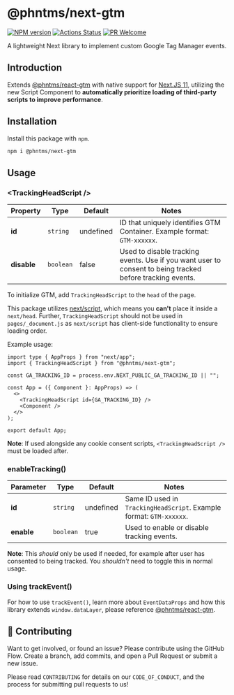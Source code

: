 # @phntms/next-gtm

[![NPM version][npm-image]][npm-url]
[![Actions Status][ci-image]][ci-url]
[![PR Welcome][npm-downloads-image]][npm-downloads-url]

A lightweight Next library to implement custom Google Tag Manager events.

## Introduction

Extends [@phntms/react-gtm](https://www.npmjs.com/package/@phntms/react-gtm) with native support for [Next.JS 11](https://nextjs.org/blog/next-11), utilizing the new Script Component to **automatically prioritize loading of third-party scripts to improve performance**.

## Installation

Install this package with `npm`.

```bash
npm i @phntms/next-gtm
```

## Usage

### &lt;TrackingHeadScript />

| Property    | Type      | Default   | Notes                                                                                                     |
| ----------- | --------- | --------- | --------------------------------------------------------------------------------------------------------- |
| **id**      | `string`  | undefined | ID that uniquely identifies GTM Container. Example format: `GTM-xxxxxx`.                                  |
| **disable** | `boolean` | false     | Used to disable tracking events. Use if you want user to consent to being tracked before tracking events. |

To initialize GTM, add `TrackingHeadScript` to the `head` of the page.

This package utilizes [next/script](https://nextjs.org/docs/basic-features/script), which means you **can't** place it inside a `next/head`. Further, `TrackingHeadScript` should not be used in `pages/_document.js` as `next/script` has client-side functionality to ensure loading order.

Example usage:

```JSX
import type { AppProps } from "next/app";
import { TrackingHeadScript } from "@phntms/next-gtm";

const GA_TRACKING_ID = process.env.NEXT_PUBLIC_GA_TRACKING_ID || "";

const App = ({ Component }: AppProps) => (
  <>
    <TrackingHeadScript id={GA_TRACKING_ID} />
    <Component />
  </>
);

export default App;
```

**Note**: If used alongside any cookie consent scripts, `<TrackingHeadScript />` must be loaded after.

### enableTracking()

| Parameter  | Type      | Default   | Notes                                                               |
| ---------- | --------- | --------- | ------------------------------------------------------------------- |
| **id**     | `string`  | undefined | Same ID used in `TrackingHeadScript`. Example format: `GTM-xxxxxx`. |
| **enable** | `boolean` | true      | Used to enable or disable tracking events.                          |

**Note**: This _should_ only be used if needed, for example after user has consented to being tracked. You _shouldn't_ need to toggle this in normal usage.

### Using trackEvent()

For how to use `trackEvent()`, learn more about `EventDataProps` and how this library extends `window.dataLayer`, please reference [@phntms/react-gtm](https://www.npmjs.com/package/@phntms/react-gtm).

## 🍰 Contributing

Want to get involved, or found an issue? Please contribute using the GitHub Flow. Create a branch, add commits, and open a Pull Request or submit a new issue.

Please read `CONTRIBUTING` for details on our `CODE_OF_CONDUCT`, and the process for submitting pull requests to us!

[npm-image]: https://img.shields.io/npm/v/@phntms/next-gtm.svg?style=flat-square&logo=react
[npm-url]: https://npmjs.org/package/@phntms/next-gtm
[npm-downloads-image]: https://img.shields.io/npm/dm/@phntms/next-gtm.svg
[npm-downloads-url]: https://npmcharts.com/compare/@phntms/next-gtm?minimal=true
[ci-image]: https://github.com/phantomstudios/next-gtm/workflows/Test/badge.svg
[ci-url]: https://github.com/phantomstudios/next-gtm/actions
